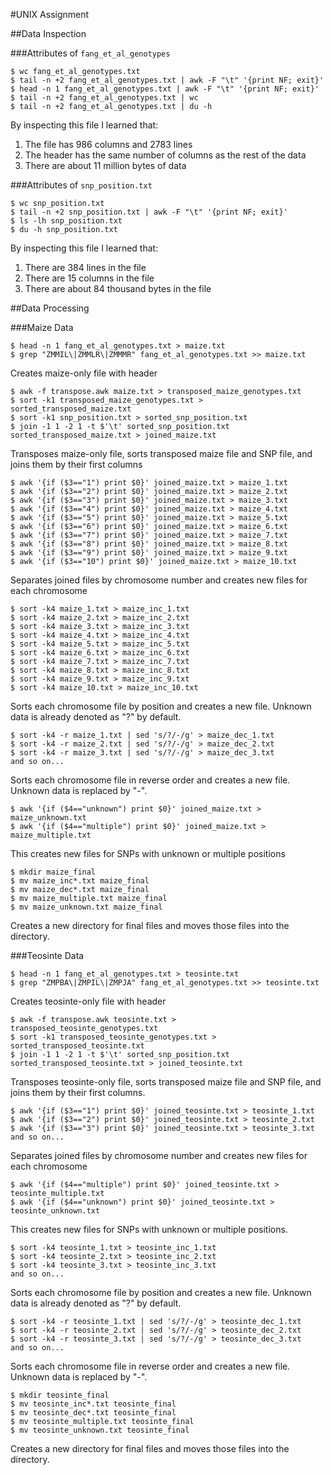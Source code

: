 #UNIX Assignment

##Data Inspection

###Attributes of `fang_et_al_genotypes`

```
$ wc fang_et_al_genotypes.txt
$ tail -n +2 fang_et_al_genotypes.txt | awk -F "\t" '{print NF; exit}'
$ head -n 1 fang_et_al_genotypes.txt | awk -F "\t" '{print NF; exit}'
$ tail -n +2 fang_et_al_genotypes.txt | wc
$ tail -n +2 fang_et_al_genotypes.txt | du -h
```

By inspecting this file I learned that:

1. The file has 986 columns and 2783 lines
2. The header has the same number of columns as the rest of the data
3. There are about 11 million bytes of data


###Attributes of `snp_position.txt`

```
$ wc snp_position.txt
$ tail -n +2 snp_position.txt | awk -F "\t" '{print NF; exit}'
$ ls -lh snp_position.txt
$ du -h snp_position.txt
```

By inspecting this file I learned that:

1. There are 384 lines in the file
2. There are 15 columns in the file
3. There are about 84 thousand bytes in the file


##Data Processing

###Maize Data

```
$ head -n 1 fang_et_al_genotypes.txt > maize.txt
$ grep "ZMMIL\|ZMMLR\|ZMMMR" fang_et_al_genotypes.txt >> maize.txt
```
Creates maize-only file with header

```
$ awk -f transpose.awk maize.txt > transposed_maize_genotypes.txt
$ sort -k1 transposed_maize_genotypes.txt > sorted_transposed_maize.txt
$ sort -k1 snp_position.txt > sorted_snp_position.txt
$ join -1 1 -2 1 -t $'\t' sorted_snp_position.txt sorted_transposed_maize.txt > joined_maize.txt
```
Transposes maize-only file, sorts transposed maize file and SNP file, and joins them by their first columns

```
$ awk '{if ($3=="1") print $0}' joined_maize.txt > maize_1.txt
$ awk '{if ($3=="2") print $0}' joined_maize.txt > maize_2.txt
$ awk '{if ($3=="3") print $0}' joined_maize.txt > maize_3.txt
$ awk '{if ($3=="4") print $0}' joined_maize.txt > maize_4.txt
$ awk '{if ($3=="5") print $0}' joined_maize.txt > maize_5.txt
$ awk '{if ($3=="6") print $0}' joined_maize.txt > maize_6.txt
$ awk '{if ($3=="7") print $0}' joined_maize.txt > maize_7.txt
$ awk '{if ($3=="8") print $0}' joined_maize.txt > maize_8.txt
$ awk '{if ($3=="9") print $0}' joined_maize.txt > maize_9.txt
$ awk '{if ($3=="10") print $0}' joined_maize.txt > maize_10.txt
```
Separates joined files by chromosome number and creates new files for each chromosome

```
$ sort -k4 maize_1.txt > maize_inc_1.txt
$ sort -k4 maize_2.txt > maize_inc_2.txt
$ sort -k4 maize_3.txt > maize_inc_3.txt
$ sort -k4 maize_4.txt > maize_inc_4.txt
$ sort -k4 maize_5.txt > maize_inc_5.txt
$ sort -k4 maize_6.txt > maize_inc_6.txt
$ sort -k4 maize_7.txt > maize_inc_7.txt
$ sort -k4 maize_8.txt > maize_inc_8.txt
$ sort -k4 maize_9.txt > maize_inc_9.txt
$ sort -k4 maize_10.txt > maize_inc_10.txt
```
Sorts each chromosome file by position and creates a new file. Unknown data is already denoted as "?" by default. 

```
$ sort -k4 -r maize_1.txt | sed 's/?/-/g' > maize_dec_1.txt
$ sort -k4 -r maize_2.txt | sed 's/?/-/g' > maize_dec_2.txt
$ sort -k4 -r maize_3.txt | sed 's/?/-/g' > maize_dec_3.txt
and so on...
```
Sorts each chromosome file in reverse order and creates a new file. Unknown data is replaced by "-". 

```
$ awk '{if ($4=="unknown") print $0}' joined_maize.txt > maize_unknown.txt
$ awk '{if ($4=="multiple") print $0}' joined_maize.txt > maize_multiple.txt
```
This creates new files for SNPs with unknown or multiple positions

```
$ mkdir maize_final
$ mv maize_inc*.txt maize_final
$ mv maize_dec*.txt maize_final
$ mv maize_multiple.txt maize_final
$ mv maize_unknown.txt maize_final
```
Creates a new directory for final files and moves those files into the directory.


###Teosinte Data

```
$ head -n 1 fang_et_al_genotypes.txt > teosinte.txt
$ grep "ZMPBA\|ZMPIL\|ZMPJA" fang_et_al_genotypes.txt >> teosinte.txt
```
Creates teosinte-only file with header

```
$ awk -f transpose.awk teosinte.txt > transposed_teosinte_genotypes.txt
$ sort -k1 transposed_teosinte_genotypes.txt > sorted_transposed_teosinte.txt
$ join -1 1 -2 1 -t $'\t' sorted_snp_position.txt sorted_transposed_teosinte.txt > joined_teosinte.txt
```
Transposes teosinte-only file, sorts transposed maize file and SNP file, and joins them by their first columns.

```
$ awk '{if ($3=="1") print $0}' joined_teosinte.txt > teosinte_1.txt
$ awk '{if ($3=="2") print $0}' joined_teosinte.txt > teosinte_2.txt
$ awk '{if ($3=="3") print $0}' joined_teosinte.txt > teosinte_3.txt
and so on...

```
Separates joined files by chromosome number and creates new files for each chromosome

```
$ awk '{if ($4=="multiple") print $0}' joined_teosinte.txt > teosinte_multiple.txt
$ awk '{if ($4=="unknown") print $0}' joined_teosinte.txt > teosinte_unknown.txt
```
This creates new files for SNPs with unknown or multiple positions.

```
$ sort -k4 teosinte_1.txt > teosinte_inc_1.txt
$ sort -k4 teosinte_2.txt > teosinte_inc_2.txt
$ sort -k4 teosinte_3.txt > teosinte_inc_3.txt
and so on...
```
Sorts each chromosome file by position and creates a new file. Unknown data is already denoted as "?" by default.

```
$ sort -k4 -r teosinte_1.txt | sed 's/?/-/g' > teosinte_dec_1.txt
$ sort -k4 -r teosinte_2.txt | sed 's/?/-/g' > teosinte_dec_2.txt
$ sort -k4 -r teosinte_3.txt | sed 's/?/-/g' > teosinte_dec_3.txt
and so on...
```
Sorts each chromosome file in reverse order and creates a new file. Unknown data is replaced by "-".

```
$ mkdir teosinte_final
$ mv teosinte_inc*.txt teosinte_final
$ mv teosinte_dec*.txt teosinte_final
$ mv teosinte_multiple.txt teosinte_final
$ mv teosinte_unknown.txt teosinte_final
```
Creates a new directory for final files and moves those files into the directory.

